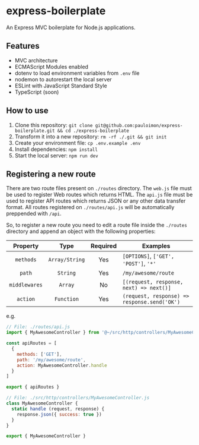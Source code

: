 # express-boilerplate

An Express MVC boilerplate for Node.js applications.

## Features
- MVC architecture
- ECMAScript Modules enabled
- dotenv to load environment variables from `.env` file
- nodemon to autorestart the local server
- ESLint with JavaScript Standard Style
- TypeScript (soon)

## How to use

1. Clone this repository: `git clone git@github.com:pauloimon/express-boilerplate.git && cd ./express-boilerplate`
2. Transform it into a new repository: `rm -rf ./.git && git init`
3. Create your environment file: `cp .env.example .env`
4. Install dependencies: `npm install`
5. Start the local server: `npm run dev`

## Registering a new route

There are two route files present on `./routes` directory.
The `web.js` file must be used to register Web routes which returns HTML.
The `api.js` file must be used to register API routes which returns JSON or any other data transfer format.
All routes registered on `./routes/api.js` will be automatically preppended with `/api`.

So, to register a new route you need to edit a route file inside the `./routes` directory and append an object with the following properties:

| Property      | Type           | Required | Examples                                     |
|:-------------:|:--------------:|:--------:|----------------------------------------------|
| `methods`     | `Array/String` | Yes      | `[OPTIONS]`, `['GET', 'POST']`, `'*'`        |
| `path`        | `String`       | Yes      | `/my/awesome/route`                          |
| `middlewares` | `Array`        | No       | `[(request, response, next) => next()]`      |
| `action`      | `Function`     | Yes      | `(request, response) => response.send('OK')` |

e.g.

```js
// File: ./routes/api.js
import { MyAwesomeController } from '@~/src/http/controllers/MyAwesomeController'

const apiRoutes = [
  {
    methods: ['GET'],
    path: '/my/awesome/route',
    action: MyAwesomeController.handle
  }
]

export { apiRoutes }
```

```js
// File: ./src/http/controllers/MyAwesomeController.js
class MyAwesomeController {
  static handle (request, response) {
    response.json({ success: true })
  }
}

export { MyAwesomeController }
```
